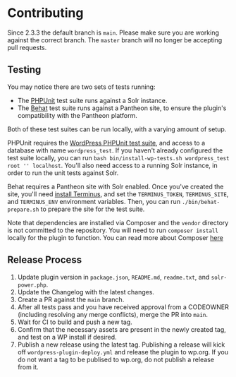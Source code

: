 # Contributing

Since 2.3.3 the default branch is `main`. Please make sure you are working against the correct branch. The `master` branch will no longer be accepting pull requests.

## Testing

You may notice there are two sets of tests running:

* The [PHPUnit](https://phpunit.de/) test suite runs against a Solr instance.
* The [Behat](http://behat.org/) test suite runs against a Pantheon site, to ensure the plugin's compatibility with the Pantheon platform.

Both of these test suites can be run locally, with a varying amount of setup.

PHPUnit requires the [WordPress PHPUnit test suite](https://make.wordpress.org/core/handbook/testing/automated-testing/phpunit/), and access to a database with name `wordpress_test`. If you haven't already configured the test suite locally, you can run `bash bin/install-wp-tests.sh wordpress_test root '' localhost`. You'll also need access to a running Solr instance, in order to run the unit tests against Solr.

Behat requires a Pantheon site with Solr enabled. Once you've created the site, you'll need [install Terminus](https://github.com/pantheon-systems/terminus#installation), and set the `TERMINUS_TOKEN`, `TERMINUS_SITE`, and `TERMINUS_ENV` environment variables. Then, you can run `./bin/behat-prepare.sh` to prepare the site for the test suite.

Note that dependencies are installed via Composer and the `vendor` directory is not committed to the repository. You will need to run `composer install` locally for the plugin to function. You can read more about Composer [here](https://getcomposer.org)

## Release Process

1. Update plugin version in `package.json`, `README.md`, `readme.txt`, and `solr-power.php`.
2. Update the Changelog with the latest changes.
3. Create a PR against the `main` branch.
4. After all tests pass and you have received approval from a CODEOWNER (including resolving any merge conflicts), merge the PR into `main`.
5. Wait for CI to build and push a new tag.
6. Confirm that the necessary assets are present in the newly created tag, and test on a WP install if desired.
7. Publish a new release using the latest tag. Publishing a release will kick off `wordpress-plugin-deploy.yml` and release the plugin to wp.org. If you do not want a tag to be publised to wp.org, do not publish a release from it.